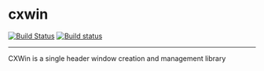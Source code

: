 # cxwin

[![Build Status](https://travis-ci.org/oistein/cxwin.svg?branch=master)](https://travis-ci.org/oistein/cxwin)
[![Build status](https://ci.appveyor.com/api/projects/status/potqjn244q9lp9t9?svg=true)](https://ci.appveyor.com/project/oistein/cxwin)
___

CXWin is a single header window creation and management library

